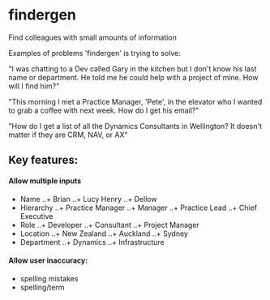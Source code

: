 # findergen
Find colleagues with small amounts of information

Examples of problems 'findergen' is trying to solve:

"I was chatting to a Dev called Gary in the kitchen but I don't know his last name or department. He told me he could help with a project of mine. How will I find him?"

"This morning I met a Practice Manager, 'Pete', in the elevator who I wanted to grab a coffee with next week. How do I get his email?"

"How do I get a list of all the Dynamics Consultants in Wellington? It doesn't matter if they are CRM, NAV, or AX"

## Key features:

#### Allow multiple inputs
+ Name
..+ Brian
..+ Lucy Henry
..+ Dellow
+ Hierarchy
..+ Practice Manager
..+ Manager
..+ Practice Lead
..+ Chief Executive
+ Role
..+ Developer
..+ Consultant
..+ Project Manager
+ Location
..+ New Zealand
..+ Auckland
..+ Sydney
+ Department
..+ Dynamics
..+ Infrastructure

#### Allow user inaccuracy:
+ spelling mistakes
+ spelling/term
